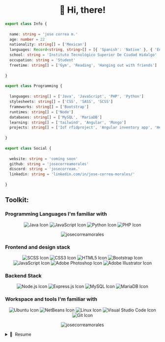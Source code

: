 <h1 align="center">
 &#128075 Hi, there!
</h1>

```ts
export class Info {

  name: string = 'jose correa m.'
  age: number = 22
  nationality: string[] = ['Mexican']
  languages: Record<string, string>[] = [{ 'Spanish': 'Native' }, { 'English': 'B1' }]
  school: string = 'Instituto Tecnológico Superior De Ciudad Hidalgo'
  occupation: string = 'Student'
  freetime: string[] = ['Gym', 'Reading', 'Hanging out with friends']

}

export class Programming {

  languages: string[] = ['Java', 'JavaScript', 'PHP', 'Python']
  stylesheets: string[] = ['CSS', 'SASS', 'SCSS']
  frameworks: string[] = ['Bootstrap']
  runtimes: string[] = ['Node']
  databases: string[] = ['MySQL', 'MariaDB']
  learning: string[] = ['tailwind', 'Angular', 'Mongo']
  projects: string[] = ['IoT rfidproject', 'Angular inventory app', 'Headphones landing page', 'Courses landing page']

}

export class Social {

  website: string = 'coming soon'
  github: string = 'josecorreamorales'
  discord: string = 'josecorream.'
  linkedin: string = 'linkedin.com/in/jose-correa-morales/'

}
```


## Toolkit:

### Programming Languages I'm familiar with

<p align="center">
  <img src="https://img.shields.io/badge/-Java-FFA500?style=for-the-badge&logo=java&logoColor=white" alt="Java Icon" />
  <img src="https://img.shields.io/badge/-JavaScript-F7DF1E?style=for-the-badge&logo=javascript&logoColor=black"
    alt="JavaScript Icon" />
  <img src="https://img.shields.io/badge/-Python-3776AB?style=for-the-badge&logo=python&logoColor=white"
    alt="Python Icon" />
  <img src="https://img.shields.io/badge/-PHP-777BB4?style=for-the-badge&logo=php&logoColor=white" alt="PHP Icon"/>

</p>

<p align="center">
  <img src="https://github-readme-stats.vercel.app/api/top-langs/?username=josecorreamorales&layout=compact&theme=synthwave"
    alt="josecorreamorales" />
</p>


### Frontend and design stack

<p align="center">
  <img src="https://img.shields.io/badge/-SCSS-CC6699?style=for-the-badge&logo=sass&logoColor=white" alt="SCSS Icon" />
  <img src="https://img.shields.io/badge/-CSS3-1572B6?style=for-the-badge&logo=css3&logoColor=white" alt="CSS3 Icon" />
  <img src="https://img.shields.io/badge/-HTML5-E34F26?style=for-the-badge&logo=html5&logoColor=white" alt="HTML5 Icon" />
  <img src="https://img.shields.io/badge/-Bootstrap-7952B3?style=for-the-badge&logo=bootstrap&logoColor=white" alt="Bootstrap Icon" />
  <img src="https://img.shields.io/badge/-JS-F7DF1E?style=for-the-badge&logo=javascript&logoColor=black" alt="JavaScript Icon" />
   <img src="https://img.shields.io/badge/-Adobe%20Photoshop-31A8FF?style=for-the-badge&logo=adobe-photoshop&logoColor=white" alt="Adobe Photoshop Icon" />
<img src="https://img.shields.io/badge/-Adobe%20Illustrator-FF9A00?style=for-the-badge&logo=adobe-illustrator&logoColor=white" alt="Adobe Illustrator Icon" />

</p>

### Backend Stack
<p align="center">
  <img src="https://img.shields.io/badge/-Node.js-339933?style=for-the-badge&logo=node.js&logoColor=white" alt="Node.js Icon" />
  <img src="https://img.shields.io/badge/-Express.js-000000?style=for-the-badge&logo=express&logoColor=white" alt="Express.js Icon" />
   <img src="https://img.shields.io/badge/-MySQL-4479A1?style=for-the-badge&logo=mysql&logoColor=white" alt="MySQL Icon" />
  <img src="https://img.shields.io/badge/-MariaDB-003545?style=for-the-badge&logo=mariadb&logoColor=white" alt="MariaDB Icon" />
</p>

### Workspace and tools I'm familiar with
<p align="center">
<img src="https://img.shields.io/badge/-Ubuntu-E95420?style=for-the-badge&logo=ubuntu&logoColor=white" alt="Ubuntu Icon" />
<img src="https://img.shields.io/badge/-NetBeans-1B6AC6?style=for-the-badge&logo=apache-netbeans-ide&logoColor=white" alt="NetBeans Icon" />
<img src="https://img.shields.io/badge/-Linux-FCC624?style=for-the-badge&logo=linux&logoColor=black" alt="Linux Icon" />
<img src="https://img.shields.io/badge/-Visual%20Studio%20Code-007ACC?style=for-the-badge&logo=visual-studio-code&logoColor=white" alt="Visual Studio Code Icon" />
<img src="https://img.shields.io/badge/-Git-F05032?style=for-the-badge&logo=git&logoColor=white" alt="Git Icon" />
</p>




<p align="center">
  <img src="https://github-readme-stats.vercel.app/api?username=josecorreamorales&show_icons=true&theme=synthwave"
    alt="josecorreamorales" />
<details>
  <summary>📃 &nbsp;Resume</summary>



## Education

<img align="right" width="30px" src="./assets/cecytem.png" />

- 📖 **&nbsp;Technical Programming Program**\
📆 &nbsp;2016 - 2019\
📍 **&nbsp;[CECyTEM 17](http://cdhidalgo.cecytem.net/)** - Ciudad Hidalgo, Michoacán, México



<img align="right" width="30px" src="./assets/itsch.png" />

- 📖 **&nbsp;Computer Systems Engineering**\
📆 2019 - Present\
📍 **[Instituto Tecnológico Superior De Ciudad Hidalgo](https://cdhidalgo.tecnm.mx/)** - Ciudad Hidalgo, Michoacán, México



<img align="right" width="30px" src="https://images.yourstory.com/cs/images/companies/2285207618830913950642491767292441397477388n-1597645659433.png?fm=auto&ar=1:1&mode=fill&fill=solid&fill-color=fff" />

- 📖 **&nbsp;Udemy Bootcamp**\
📆 &nbsp;Present\
📍 **&nbsp;[The Complete 2023 Web Development Bootcamp](https://www.udemy.com/course/the-complete-web-development-bootcamp/) by Dr. Angela Yu** - Udemy 

## Volunteering

<img align="right" width="30px" src="./assets/itsch.png" />

- 👨‍💻 **&nbsp;Volunteer in the design department**\
📆 &nbsp;2022 - Present\
📍 **Instituto Tecnológico Superior De Ciudad Hidalgo** - Ciudad Hidalgo, Michoacán, México

<img align="right" width="30px" src="./assets/KLASSTER GROUP .png" />

- 👨‍💻 **&nbsp;Community service at [ITSCH](https://cdhidalgo.tecnm.mx/) as webDev for Klasster Group entrepreneurship**\
📆 &nbsp;2022 - Present\
📍 **Instituto Tecnológico Superior De Ciudad Hidalgo** - Ciudad Hidalgo, Michoacán, México


## Projects

<p align="right">

</p>

[![ReadMe Card](https://github-readme-stats.vercel.app/api/pin/?username=josecorreamorales&repo=PapeleriaJIM&theme=radical "APapeleriaJIM")](https://github.com/josecorreamorales/PapeleriaJIM)

[![Jag Pay Transit](https://github-readme-stats.vercel.app/api/pin/?username=josecorreamorales&repo=rfidproject&theme=radical "rfidproject")](https://github.com/josecorreamorales/rfidproject)

[![headphones-landing-page](https://github-readme-stats.vercel.app/api/pin/?username=josecorreamorales&repo=headphones-landing-page&theme=radical "headphones-landing-page")](https://github.com/josecorreamorales/headphones-landing-page)

[![Landing-page-courses](https://github-readme-stats.vercel.app/api/pin/?username=josecorreamorales&repo=Landing-page-courses&theme=radical "Landing-page-courses")](https://github.com/josecorreamorales/Landing-page-courses)

[![SmartHomeApp](https://github-readme-stats.vercel.app/api/pin/?username=josecorreamorales&repo=SmartHomeApp&theme=radical "SmartHomeApp")](https://github.com/josecorreamorales/SmartHomeApp)

 
</details>
